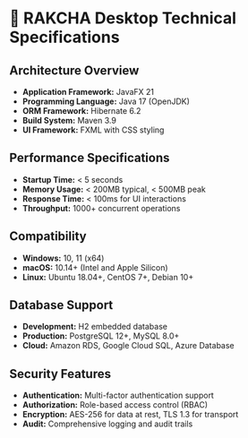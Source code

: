 # 🔧 RAKCHA Desktop Technical Specifications

## Architecture Overview
- **Application Framework:** JavaFX 21
- **Programming Language:** Java 17 (OpenJDK)
- **ORM Framework:** Hibernate 6.2
- **Build System:** Maven 3.9
- **UI Framework:** FXML with CSS styling

## Performance Specifications
- **Startup Time:** < 5 seconds
- **Memory Usage:** < 200MB typical, < 500MB peak
- **Response Time:** < 100ms for UI interactions
- **Throughput:** 1000+ concurrent operations

## Compatibility
- **Windows:** 10, 11 (x64)
- **macOS:** 10.14+ (Intel and Apple Silicon)
- **Linux:** Ubuntu 18.04+, CentOS 7+, Debian 10+

## Database Support
- **Development:** H2 embedded database
- **Production:** PostgreSQL 12+, MySQL 8.0+
- **Cloud:** Amazon RDS, Google Cloud SQL, Azure Database

## Security Features
- **Authentication:** Multi-factor authentication support
- **Authorization:** Role-based access control (RBAC)
- **Encryption:** AES-256 for data at rest, TLS 1.3 for transport
- **Audit:** Comprehensive logging and audit trails

